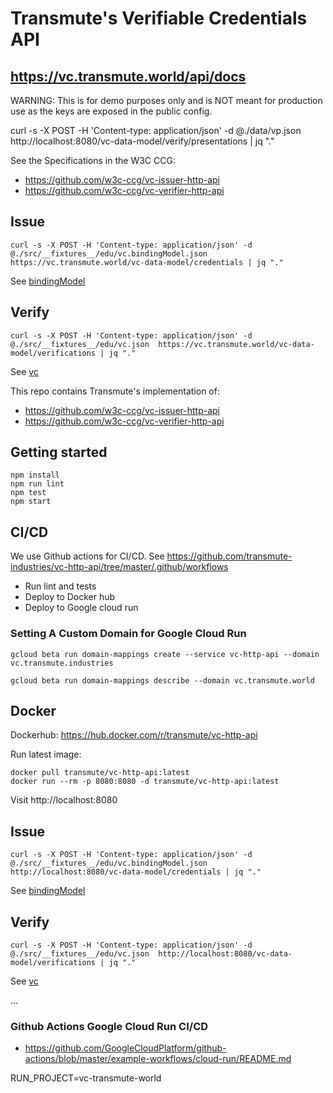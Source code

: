 # Transmute's Verifiable Credentials API

## https://vc.transmute.world/api/docs

WARNING: This is for demo purposes only and is NOT meant for production use as the keys are exposed in the public config.


curl -s -X POST -H 'Content-type: application/json' -d @./data/vp.json  http://localhost:8080/vc-data-model/verify/presentations | jq "."

See the Specifications in the W3C CCG:

- https://github.com/w3c-ccg/vc-issuer-http-api
- https://github.com/w3c-ccg/vc-verifier-http-api

## Issue 

```
curl -s -X POST -H 'Content-type: application/json' -d @./src/__fixtures__/edu/vc.bindingModel.json  https://vc.transmute.world/vc-data-model/credentials | jq "."
```

See [bindingModel](./src/__fixtures__/edu/vc.bindingModel.json)

## Verify

```
curl -s -X POST -H 'Content-type: application/json' -d @./src/__fixtures__/edu/vc.json  https://vc.transmute.world/vc-data-model/verifications | jq "."
```

See [vc](./src/__fixtures__/edu/vc.json)

This repo contains Transmute's implementation of:
- https://github.com/w3c-ccg/vc-issuer-http-api
- https://github.com/w3c-ccg/vc-verifier-http-api

## Getting started

```
npm install
npm run lint
npm test
npm start
```

## CI/CD

We use Github actions for CI/CD. See https://github.com/transmute-industries/vc-http-api/tree/master/.github/workflows
- Run lint and tests
- Deploy to Docker hub
- Deploy to Google cloud run

### Setting A Custom Domain for Google Cloud Run

```
gcloud beta run domain-mappings create --service vc-http-api --domain vc.transmute.industries

gcloud beta run domain-mappings describe --domain vc.transmute.world
```

## Docker

Dockerhub: https://hub.docker.com/r/transmute/vc-http-api

Run latest image:
```
docker pull transmute/vc-http-api:latest
docker run --rm -p 8080:8080 -d transmute/vc-http-api:latest
```

Visit http://localhost:8080

## Issue 

```
curl -s -X POST -H 'Content-type: application/json' -d @./src/__fixtures__/edu/vc.bindingModel.json  http://localhost:8080/vc-data-model/credentials | jq "."
```

See [bindingModel](./test/vc.bindingModel.json)

## Verify

```
curl -s -X POST -H 'Content-type: application/json' -d @./src/__fixtures__/edu/vc.json  http://localhost:8080/vc-data-model/verifications | jq "."
```

See [vc](./test/vc.json)


...

### Github Actions Google Cloud Run CI/CD

- https://github.com/GoogleCloudPlatform/github-actions/blob/master/example-workflows/cloud-run/README.md

RUN_PROJECT=vc-transmute-world
